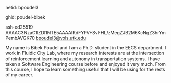 netid: bpoudel3

ghid: poudel-bibek

ssh-ed25519 AAAAC3NzaC1lZDI1NTE5AAAAIKdFYPV+SvFHL/zMegZJB2M6KcNgZ3hrYmPembAVGK70 bpoudel3@vols.utk.edu

My name is Bibek Poudel and I am a Ph.D. student in the EECS department. I work in Fluidic City Lab, where my research interests are at the intersection of reinforcement learning and autonomy in transportation systems. I have taken  a Software Engineering course before and enjoyed it very much. From this course, I hope to learn something useful that I will be using for the rests of my career.
